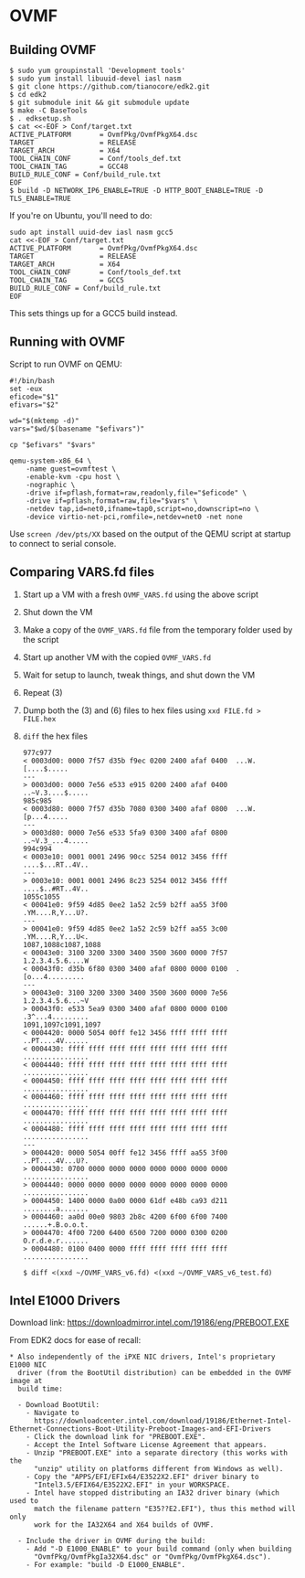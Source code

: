 # OVMF

## Building OVMF

```
$ sudo yum groupinstall 'Development tools'
$ sudo yum install libuuid-devel iasl nasm
$ git clone https://github.com/tianocore/edk2.git
$ cd edk2
$ git submodule init && git submodule update
$ make -C BaseTools
$ . edksetup.sh
$ cat <<-EOF > Conf/target.txt
ACTIVE_PLATFORM       = OvmfPkg/OvmfPkgX64.dsc
TARGET                = RELEASE
TARGET_ARCH           = X64
TOOL_CHAIN_CONF       = Conf/tools_def.txt
TOOL_CHAIN_TAG        = GCC48
BUILD_RULE_CONF = Conf/build_rule.txt
EOF
$ build -D NETWORK_IP6_ENABLE=TRUE -D HTTP_BOOT_ENABLE=TRUE -D TLS_ENABLE=TRUE
```

If you're on Ubuntu, you'll need to do:

```
sudo apt install uuid-dev iasl nasm gcc5
cat <<-EOF > Conf/target.txt
ACTIVE_PLATFORM       = OvmfPkg/OvmfPkgX64.dsc
TARGET                = RELEASE
TARGET_ARCH           = X64
TOOL_CHAIN_CONF       = Conf/tools_def.txt
TOOL_CHAIN_TAG        = GCC5
BUILD_RULE_CONF = Conf/build_rule.txt
EOF
```

This sets things up for a GCC5 build instead.

## Running with OVMF

Script to run OVMF on QEMU:

```
#!/bin/bash
set -eux
eficode="$1"
efivars="$2"

wd="$(mktemp -d)"
vars="$wd/$(basename "$efivars")"

cp "$efivars" "$vars"

qemu-system-x86_64 \
    -name guest=ovmftest \
    -enable-kvm -cpu host \
    -nographic \
    -drive if=pflash,format=raw,readonly,file="$eficode" \
    -drive if=pflash,format=raw,file="$vars" \
    -netdev tap,id=net0,ifname=tap0,script=no,downscript=no \
    -device virtio-net-pci,romfile=,netdev=net0 -net none
```

Use `screen /dev/pts/XX` based on the output of the QEMU script at startup to connect to serial console.

## Comparing VARS.fd files

1. Start up a VM with a fresh `OVMF_VARS.fd` using the above script
2. Shut down the VM
3. Make a copy of the `OVMF_VARS.fd` file from the temporary folder used by the script
4. Start up another VM with the copied `OVMF_VARS.fd`
5. Wait for setup to launch, tweak things, and shut down the VM
6. Repeat (3)
7. Dump both the (3) and (6) files to hex files using `xxd FILE.fd > FILE.hex`
8. `diff` the hex files

	```
	977c977
	< 0003d00: 0000 7f57 d35b f9ec 0200 2400 afaf 0400  ...W.[....$.....
	---
	> 0003d00: 0000 7e56 e533 e915 0200 2400 afaf 0400  ..~V.3....$.....
	985c985
	< 0003d80: 0000 7f57 d35b 7080 0300 3400 afaf 0800  ...W.[p...4.....
	---
	> 0003d80: 0000 7e56 e533 5fa9 0300 3400 afaf 0800  ..~V.3_...4.....
	994c994
	< 0003e10: 0001 0001 2496 90cc 5254 0012 3456 ffff  ....$...RT..4V..
	---
	> 0003e10: 0001 0001 2496 8c23 5254 0012 3456 ffff  ....$..#RT..4V..
	1055c1055
	< 00041e0: 9f59 4d85 0ee2 1a52 2c59 b2ff aa55 3f00  .YM....R,Y...U?.
	---
	> 00041e0: 9f59 4d85 0ee2 1a52 2c59 b2ff aa55 3c00  .YM....R,Y...U<.
	1087,1088c1087,1088
	< 00043e0: 3100 3200 3300 3400 3500 3600 0000 7f57  1.2.3.4.5.6....W
	< 00043f0: d35b 6f80 0300 3400 afaf 0800 0000 0100  .[o...4.........
	---
	> 00043e0: 3100 3200 3300 3400 3500 3600 0000 7e56  1.2.3.4.5.6...~V
	> 00043f0: e533 5ea9 0300 3400 afaf 0800 0000 0100  .3^...4.........
	1091,1097c1091,1097
	< 0004420: 0000 5054 00ff fe12 3456 ffff ffff ffff  ..PT....4V......
	< 0004430: ffff ffff ffff ffff ffff ffff ffff ffff  ................
	< 0004440: ffff ffff ffff ffff ffff ffff ffff ffff  ................
	< 0004450: ffff ffff ffff ffff ffff ffff ffff ffff  ................
	< 0004460: ffff ffff ffff ffff ffff ffff ffff ffff  ................
	< 0004470: ffff ffff ffff ffff ffff ffff ffff ffff  ................
	< 0004480: ffff ffff ffff ffff ffff ffff ffff ffff  ................
	---
	> 0004420: 0000 5054 00ff fe12 3456 ffff aa55 3f00  ..PT....4V...U?.
	> 0004430: 0700 0000 0000 0000 0000 0000 0000 0000  ................
	> 0004440: 0000 0000 0000 0000 0000 0000 0000 0000  ................
	> 0004450: 1400 0000 0a00 0000 61df e48b ca93 d211  ........a.......
	> 0004460: aa0d 00e0 9803 2b8c 4200 6f00 6f00 7400  ......+.B.o.o.t.
	> 0004470: 4f00 7200 6400 6500 7200 0000 0300 0200  O.r.d.e.r.......
	> 0004480: 0100 0400 0000 ffff ffff ffff ffff ffff  ................
	```

	`$ diff <(xxd ~/OVMF_VARS_v6.fd) <(xxd ~/OVMF_VARS_v6_test.fd)`

## Intel E1000 Drivers

Download link: https://downloadmirror.intel.com/19186/eng/PREBOOT.EXE

From EDK2 docs for ease of recall:

```
* Also independently of the iPXE NIC drivers, Intel's proprietary E1000 NIC
  driver (from the BootUtil distribution) can be embedded in the OVMF image at
  build time:

  - Download BootUtil:
    - Navigate to
      https://downloadcenter.intel.com/download/19186/Ethernet-Intel-Ethernet-Connections-Boot-Utility-Preboot-Images-and-EFI-Drivers
    - Click the download link for "PREBOOT.EXE".
    - Accept the Intel Software License Agreement that appears.
    - Unzip "PREBOOT.EXE" into a separate directory (this works with the
      "unzip" utility on platforms different from Windows as well).
    - Copy the "APPS/EFI/EFIx64/E3522X2.EFI" driver binary to
      "Intel3.5/EFIX64/E3522X2.EFI" in your WORKSPACE.
    - Intel have stopped distributing an IA32 driver binary (which used to
      match the filename pattern "E35??E2.EFI"), thus this method will only
      work for the IA32X64 and X64 builds of OVMF.

  - Include the driver in OVMF during the build:
    - Add "-D E1000_ENABLE" to your build command (only when building
      "OvmfPkg/OvmfPkgIa32X64.dsc" or "OvmfPkg/OvmfPkgX64.dsc").
    - For example: "build -D E1000_ENABLE".
```

